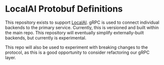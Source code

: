 # LocalAI Protobuf Definitions

This repository exists to support [LocalAI](https://github.com/mudler/LocalAI). gRPC is used to connect individual backends to the primary service. Currently, this is versioned and built within the main repo. This repository will eventually simplify externally-built backends, but currently is experimental.

This repo will also be used to experiment with breaking changes to the protocol, as this is a good opportunity to consider refactoring our gRPC layer.